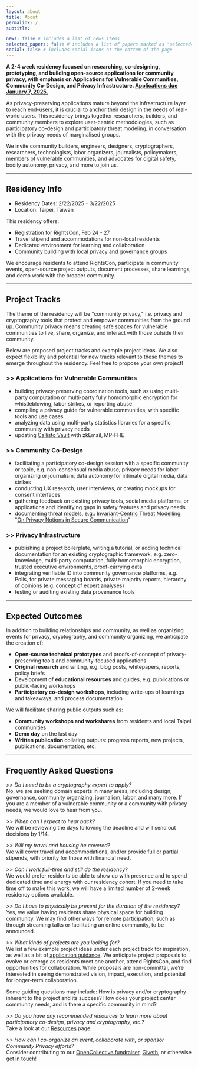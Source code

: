 ```yaml
---
layout: about
title: About
permalink: /
subtitle:

news: false # includes a list of news items
selected_papers: false # includes a list of papers marked as "selected={true}"
social: false # includes social icons at the bottom of the page
---
```


**A 2-4 week residency focused on researching, co-designing, prototyping, and building open-source applications for community privacy, with emphasis on Applications for Vulnerable Communities, Community Co-Design, and Privacy Infrastructure. [Applications due January 7, 2025.](https://airtable.com/appqz1LytVCVxTw3z/pagqSIwADrFRVIPl3/form)**

As privacy-preserving applications mature beyond the infrastructure layer to reach end-users, it is crucial to anchor their design in the needs of real-world users. This residency brings together researchers, builders, and community members to explore user-centric methodologies, such as participatory co-design and participatory threat modeling, in conversation with the privacy needs of marginalised groups.

We invite community builders, engineers, designers, cryptographers, researchers, technologists, labor organizers, journalists, policymakers, members of vulnerable communities, and advocates for digital safety, bodily autonomy, privacy, and more to join us.

---

## Residency Info

- Residency Dates: 2/22/2025 - 3/22/2025
- Location: Taipei, Taiwan

This residency offers:

- Registration for RightsCon, Feb 24 - 27
- Travel stipend and accommodations for non-local residents
- Dedicated environment for learning and collaboration
- Community building with local privacy and governance groups

We encourage residents to attend RightsCon, participate in community events, open-source project outputs, document processes, share learnings, and demo work with the broader community.

---

## Project Tracks

The theme of the residency will be "community privacy," i.e. privacy and cryptography tools that protect and empower communities from the ground up. Community privacy means creating safe spaces for vulnerable communities to live, share, organize, and interact with those outside their community.

Below are proposed project tracks and example project ideas. We also expect flexibility and potential for new tracks relevant to these themes to emerge throughout the residency. Feel free to propose your own project!

### >> Applications for Vulnerable Communities

- building privacy-preserving coordination tools, such as using multi-party computation or multi-party fully homomorphic encryption for whistleblowing, labor strikes, or reporting abuse
- compiling a privacy guide for vulnerable communities, with specific tools and use cases
- analyzing data using multi-party statistics libraries for a specific community with privacy needs
- updating [Callisto Vault](https://www.projectcallisto.org/callistovault) with zkEmail, MP-FHE

### >> Community Co-Design

- facilitating a participatory co-design session with a specific community or topic, e.g. non-consensual media abuse, privacy needs for labor organizing or journalism, data autonomy for intimate digital media, data strikes
- conducting UX research, user interviews, or creating mockups for consent interfaces
- gathering feedback on existing privacy tools, social media platforms, or applications and identifying gaps in safety features and privacy needs
- documenting threat models, e.g.: [Invariant-Centric Threat Modelling](https://github.com/defuse/ictm); "[On Privacy Notions in Secure Communication](https://www.freehaven.net/anonbib/cache/notions-pets2019.pdf)"

### >> Privacy Infrastructure

- publishing a project boilerplate, writing a tutorial, or adding technical documentation for an existing cryptographic framework, e.g. zero-knowledge, multi-party computation, fully homomorphic encryption, trusted executive environments, proof-carrying data
- integrating verifiable ID into community governance platforms, e.g. Polis, for private messaging boards, private majority reports, hierarchy of opinions (e.g. concept of expert analyses)
- testing or auditing existing data provenance tools

---

## Expected Outcomes

In addition to building relationships and community, as well as organizing events for privacy, cryptography, and community organizing, we anticipate the creation of:

- **Open-source technical prototypes** and proofs-of-concept of privacy-preserving tools and community-focused applications
- **Original research** and writing, e.g. blog posts, whitepapers, reports, policy briefs
- Development of **educational resources** and guides, e.g. publications or public-facing workshops
- **Participatory co-design workshops**, including write-ups of learnings and takeaways, and process documentation

We will facilitate sharing public outputs such as:

- **Community workshops and workshares** from residents and local Taipei communities
- **Demo day** on the last day
- **Written publication** collating outputs: progress reports, new projects, publications, documentation, etc.

---

## Frequently Asked Questions

_>> Do I need to be a cryptography expert to apply?_\
No, we are seeking domain experts in many areas, including design, governance, community organizing, journalism, labor, and many more. If you are a member of a vulnerable community or a community with privacy needs, we would love to hear from you.

_>> When can I expect to hear back?_\
We will be reviewing the days following the deadline and will send out decisions by 1/14.

_>> Will my travel and housing be covered?_\
We will cover travel and accommodations, and/or provide full or partial stipends, with priority for those with financial need.

_>> Can I work full-time and still do the residency?_\
We would prefer residents be able to show up with presence and to spend dedicated time and energy with our residency cohort. If you need to take time off to make this work, we will have a limited number of 2-week residency options available.

_>> Do I have to physically be present for the duration of the residency?_\
Yes, we value having residents share physical space for building community. We may find other ways for remote participation, such as through streaming talks or facilitating an online community, to be announced.

_>> What kinds of projects are you looking for?_\
We list a few example project ideas under each project track for inspiration, as well as a bit of [application guidance](/application). We anticipate project proposals to evolve or emerge as residents meet one another, attend RightsCon, and find opportunities for collaboration. While proposals are non-committal, we’re interested in seeing demonstrated vision, impact, execution, and potential for longer-term collaboration.

Some guiding questions may include: How is privacy and/or cryptography inherent to the project and its success? How does your project center community needs, and is there a specific community in mind?

_>> Do you have any recommended resources to learn more about participatory co-design, privacy and cryptography, etc.?_\
Take a look at our [Resources](/resources) page.

_>> How can I co-organize an event, collaborate with, or sponsor Community Privacy efforts?_\
Consider contributing to our [OpenCollective fundraiser](https://opencollective.com/community-privacy), [Giveth](https://giveth.io/project/community-privacy-residency), or otherwise [get in touch](/contact)!
